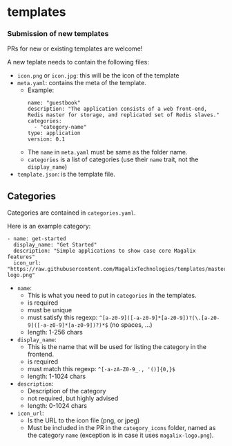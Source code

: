 # templates

### Submission of new templates

PRs for new or existing templates are welcome!

A new teplate needs to contain the following files:
  - `icon.png` or `icon.jpg`: this will be the icon of the template
  - `meta.yaml`: contains the meta of the template.
    - Example:
      ```
      name: "guestbook"
      description: "The application consists of a web front-end, Redis master for storage, and replicated set of Redis slaves."
      categories:
        - "category-name"
      type: application
      version: 0.1
      ```
    - The `name` in `meta.yaml` must be same as the folder name.
    - `categories` is a list of categories (use their `name` trait, not the `display_name`)
  - `template.json`: is the template file.

## Categories

Categories are contained in `categories.yaml`.

Here is an example category:

```
- name: get-started
  display_name: "Get Started"
  description: "Simple applications to show case core Magalix features"
  icon_url: "https://raw.githubusercontent.com/MagalixTechnologies/templates/master/category_icons/magalix-logo.png"
```

- `name`:
    - This is what you need to put in `categories` in the templates.
    - is required
    - must be unique
    - must satisfy this regexp: `^[a-z0-9]([-a-z0-9]*[a-z0-9])?(\.[a-z0-9]([-a-z0-9]*[a-z0-9])?)*$` (no spaces, ...)
    - length: 1-256 chars
- `display_name`:
    - This is the name that will be used for listing the category in the frontend.
    - is required
    - must match this regexp: `^[-a-zA-Z0-9_., '()]{0,}$`
    - length: 1-1024 chars
- `description`:
    - Description of the category
    - not required, but highly advised
    - length: 0-1024 chars
- `icon_url`:
    - Is the URL to the icon file (png, or jpeg)
    - Must be included in the PR in the `category_icons` folder, named as the category `name` (exception is in case it uses `magalix-logo.png`).
